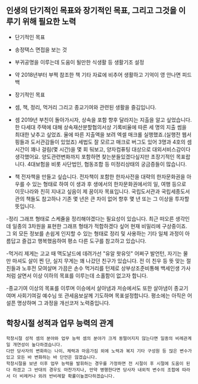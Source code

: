 ## 인생의 단기적인 목표와 장기적인 목표, 그리고 그것을 이루기 위해 필요한 노력
- 단기적인 목표
 - 송정택스 면접을 보는 것
 - 부귀공명을 이루는데 도움이 될만한 식생활 등 생활기조 설정
  - 약 2018년부터 부쩍 참조한 책 기타 자료에 비추어 생활하고 기억이 영 안나면 피드백
- 장기적인 목표
 - 셈, 책, 정리, 먹거리 그리고 종교기여와 관련된 생활을 즐김입니다.

  - 셈
2019년 부친이 돌아가시자, 상속을 포함 향후 달라지는 지출을 알고 싶었습니다. 한 다세대 주택에 대해 상속재산분할협의서상 기록비율에 따른 세 명의 지출 썸을 최대한 낮추고 싶었죠. 율에 따른 지출액을 보려 엑셀 매크롤 실행했죠.(실행전 웹서핑들과 도서관감들이 있었죠) 세법도 잘 모르고 매크로 버그도 있어 3명과 4호의 셈시간이 꽤나 걸림(몇 시간)을 몇 회 둬보고, 양자컴퓨팅 대상으로 대외서비스감이다 생각했어요. 양도관련변화까지 포함하면 찾는분들있겠다싶지만 초장기적인 목표랍니다. 4대보험을 비롯 사단법인, 협동조합 등 미정리상태의 궁금증들이 많습니다.

  - 책
전자책을 만들고 싶습니다. 전자책이 포함한 한자사전을 대략의 한자문화권을 아우를 수 있는 형태로 하여 이 생과 후 생에서의 한자문화권에서의 일, 여행 등으로 이웃나라와 친히 지내고 싶음이 제 꿈이자 목표입니다. 국립도서관과 국립세종도서관의 책들도 참고하나 기존 몇 년은 큰 차이 없어 향후 몇 년 또는 그 이상을 투자할 뜻입니다.

  -정리
그래프 형태로 스케쥴을 정리해야겠다는 필요성이 있습니다. 최근 떠오른 생각인데 일종의 3차원을 표현한 그래프 형태가 적합하겠다 싶어 현재 비밀리에 구상중이죠. 그 외 모든 정보를 손쉽게 인지할 수 있는 형태로 정리 및 사용하는 기타 일체 과정이 아름답고 즐겁고 행복했음하여 평소 다른 도구를 참고하고 있습니다. 

  -먹거리
제게는 고교 때 맥도날드에 데려가선 "유알 왓유잇" 어쩌구 발언턴, 자기는 물만 마셔도 살이 찐 단, 실지 무게는 꽤 나갔던 친구가 있습니다. 전 이 친우 등 뜻 맞는 절친들과 노후전 모여살며 가끔은 손수 먹거리를 턴제로 상부상조준비통해 백세인생 가사처럼 살면서 이상 이하의 목표를 이루는데 소홀함이 없고자 합니다.

  -종교기여
이상의 목표를 이루며 이승에서 살아냄과 저승에서도 또한 살아냄이 종교기여며 사회기여길 예수님 또 관세음보살께 기도하며 목표설정합니다. 평소에는 아직은 어설픈 명상하며 그 과정을 개선코저 노력중입니다.

## 학창시절 성적과 업무 능력의 관계
    학창시절 성적 셈의 분야와 업무 능력 셈의 분야가 크게 동떨어지지 않는다면 일종의 비례관계일 개연성이 높다하겠습니다.
    다만 당사자의 변화하는 나이、체력과 마음가짐 외에 노력과 복지 기타 구성원 등 많은 변수가 있고 모든 바 변화하는 바 단언은 않겠습니다.
    학창시절을 보낸 이후 업무 능력을 발휘하는 경우를 가정하면 전 시절이 후 시절에 도움이 된다 하겠고 그 반대의 경우도 마찬가지나, 만약 병행한다면 당사자 내외적 변수의 조합에 따라서 더 비례커나 외려 반비례할 확률이높겠다하겠습니다.
